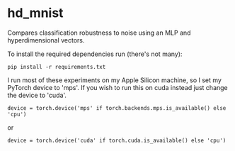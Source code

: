 # hd_mnist
Compares classification robustness to noise using an MLP and hyperdimensional vectors.

To install the required dependencies run (there's not many):

```
pip install -r requirements.txt
```

I run most of these experiments on my Apple Silicon machine, so I set my PyTorch device to 'mps'. If you wish to run this on cuda instead just change the device to 'cuda'.

```
device = torch.device('mps' if torch.backends.mps.is_available() else 'cpu')
```
or
```
device = torch.device('cuda' if torch.cuda.is_available() else 'cpu')
```

